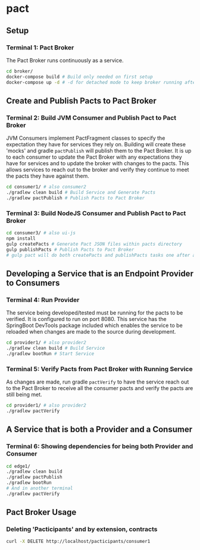 # pact

## Setup

### Terminal 1: Pact Broker

The Pact Broker runs continuously as a service.

```bash
cd broker/
docker-compose build # Build only needed on first setup
docker-compose up -d # -d for detached mode to keep broker running after closing terminal
```

## Create and Publish Pacts to Pact Broker

### Terminal 2: Build JVM Consumer and Publish Pact to Pact Broker

JVM Consumers implement PactFragment classes to specify the expectation they have for services they rely on. Building will create these 'mocks' and gradle `pactPublish` will publish them to the Pact Broker. It is up to each consumer to update the Pact Broker with any expectations they have for services and to update the broker with changes to the pacts. This allows services to reach out to the broker and verify they continue to meet the pacts they have against them.

```bash
cd consumer1/ # also consumer2
./gradlew clean build # Build Service and Generate Pacts
./gradlew pactPublish # Publish Pacts to Pact Broker
```

### Terminal 3: Build NodeJS Consumer and Publish Pact to Pact Broker

```bash
cd consumer3/ # also ui-js
npm install
gulp createPacts # Generate Pact JSON files within pacts directory
gulp publishPacts # Publish Pacts to Pact Broker
# gulp pact will do both createPacts and publishPacts tasks one after another
```

## Developing a Service that is an Endpoint Provider to Consumers

### Terminal 4: Run Provider

The service being developed/tested must be running for the pacts to be verified. It is configured to run on port 8080. This service has the SpringBoot DevTools package included which enables the service to be reloaded when changes are made to the source during development.

```bash
cd provider1/ # also provider2
./gradlew clean build # Build Service
./gradlew bootRun # Start Service
```

### Terminal 5: Verify Pacts from Pact Broker with Running Service

As changes are made, run gradle `pactVerify` to have the service reach out to the Pact Broker to receive all the consumer pacts and verify the pacts are still being met.

```bash
cd provider1/ # also provider2
./gradlew pactVerify
```

## A Service that is both a Provider and a Consumer

### Terminal 6: Showing dependencies for being both Provider and Consumer

```bash
cd edge1/
./gradlew clean build
./gradlew pactPublish
./gradlew bootRun
# And in another terminal
./gradlew pactVerify
```

## Pact Broker Usage

### Deleting 'Pacticipants' and by extension, contracts

```bash
curl -X DELETE http://localhost/pacticipants/consumer1
```
